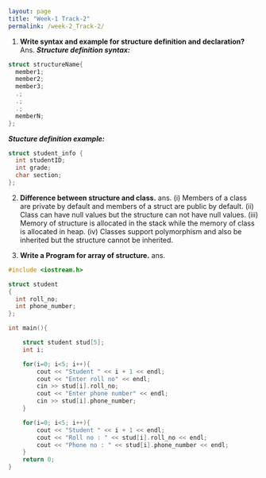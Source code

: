 ```yaml
layout: page
title: "Week-1 Track-2"
permalink: /week-2_Track-2/
```

1. **Write syntax and example for structure definition and declaration?**
Ans. ***Structure definition syntax:***
```cpp
struct structureName{
  member1;
  member2;
  member3;
  .;
  .;
  .;
  memberN; 
};
```
  ***Stucture definition example:***
```cpp
struct student_info {
  int studentID;
  int grade;
  char section;
};
```
2. **Difference between structure and class.**
ans.
    (i) Members of a class are private by default and members of a struct are public by default.
    (ii) Class can have null values but the structure can not have null values.
    (iii) Memory of structure is allocated in the stack while the memory of class is allocated in heap.
    (iv) Classes support polymorphism and also be inherited but the structure cannot be inherited.

3. **Write a Program for array of structure.**
ans. 
```cpp
#include <iostream.h>

struct student
{
  int roll_no;
  int phone_number;
};

int main(){

	struct student stud[5];
  	int i;

	for(i=0; i<5; i++){
		cout << "Student " << i + 1 << endl;
		cout << "Enter roll no" << endl;
		cin >> stud[i].roll_no;
		cout << "Enter phone number" << endl;
		cin >> stud[i].phone_number;
	}

	for(i=0; i<5; i++){
		cout << "Student " << i + 1 << endl;
		cout << "Roll no : " << stud[i].roll_no << endl;
		cout << "Phone no : " << stud[i].phone_number << endl;
	}
	return 0;
}
```

